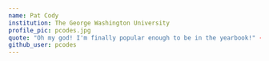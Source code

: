 ```yaml
---
name: Pat Cody
institution: The George Washington University
profile_pic: pcodes.jpg
quote: "Oh my god! I'm finally popular enough to be in the yearbook!" -Annie Edison
github_user: pcodes
---
```

